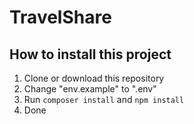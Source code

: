 # TravelShare

## How to install this project

1) Clone or download this repository
2) Change "env.example" to ".env"
3) Run `composer install` and `npm install`
4) Done

